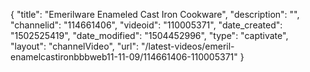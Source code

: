 {
    "title": "Emerilware Enameled Cast Iron Cookware",
    "description": "",
    "channelid": "114661406",
    "videoid": "110005371",
    "date_created": "1502525419",
    "date_modified": "1504452996",
    "type": "captivate",
    "layout": "channelVideo",
    "url": "\/latest-videos\/emeril-enamelcastironbbbweb11-11-09\/114661406-110005371"
}